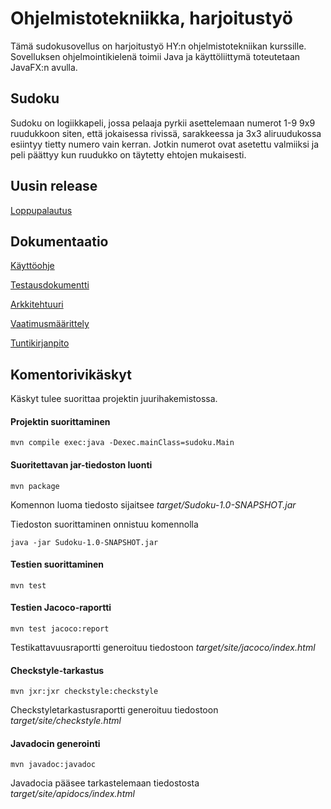 # Ohjelmistotekniikka, harjoitustyö

Tämä sudokusovellus on harjoitustyö HY:n ohjelmistotekniikan kurssille. Sovelluksen ohjelmointikielenä toimii Java ja käyttöliittymä toteutetaan JavaFX:n avulla.

## Sudoku

Sudoku on logiikkapeli, jossa pelaaja pyrkii asettelemaan numerot 1-9 9x9 ruudukkoon siten, että jokaisessa rivissä, sarakkeessa ja 3x3 aliruudukossa esiintyy tietty numero vain kerran. Jotkin numerot ovat asetettu valmiiksi ja peli päättyy kun ruudukko on täytetty ehtojen mukaisesti.

## Uusin release

[Loppupalautus](https://github.com/hoffrenm/ot-harjoitustyo/releases/tag/final)

## Dokumentaatio

[Käyttöohje](https://github.com/hoffrenm/ot-harjoitustyo/blob/master/dokumentointi/kayttoohje.md)

[Testausdokumentti](https://github.com/hoffrenm/ot-harjoitustyo/blob/master/dokumentointi/testaus.md)

[Arkkitehtuuri](https://github.com/hoffrenm/ot-harjoitustyo/blob/master/dokumentointi/arkkitehtuuri.md)

[Vaatimusmäärittely](https://github.com/hoffrenm/ot-harjoitustyo/blob/master/dokumentointi/vaatimusmaarittely.md)

[Tuntikirjanpito](https://github.com/hoffrenm/ot-harjoitustyo/blob/master/dokumentointi/tuntikirjanpito.md)

## Komentorivikäskyt
Käskyt tulee suorittaa projektin juurihakemistossa.

#### Projektin suorittaminen
```
mvn compile exec:java -Dexec.mainClass=sudoku.Main
```
#### Suoritettavan jar-tiedoston luonti
```
mvn package
```
Komennon luoma tiedosto sijaitsee *target/Sudoku-1.0-SNAPSHOT.jar*

Tiedoston suorittaminen onnistuu komennolla
```
java -jar Sudoku-1.0-SNAPSHOT.jar
```
#### Testien suorittaminen
```
mvn test
```
#### Testien Jacoco-raportti
```
mvn test jacoco:report
```
Testikattavuusraportti generoituu tiedostoon *target/site/jacoco/index.html*
#### Checkstyle-tarkastus
```
mvn jxr:jxr checkstyle:checkstyle
```
Checkstyletarkastusraportti generoituu tiedostoon *target/site/checkstyle.html*

#### Javadocin generointi
```
mvn javadoc:javadoc
```
Javadocia pääsee tarkastelemaan tiedostosta *target/site/apidocs/index.html*

